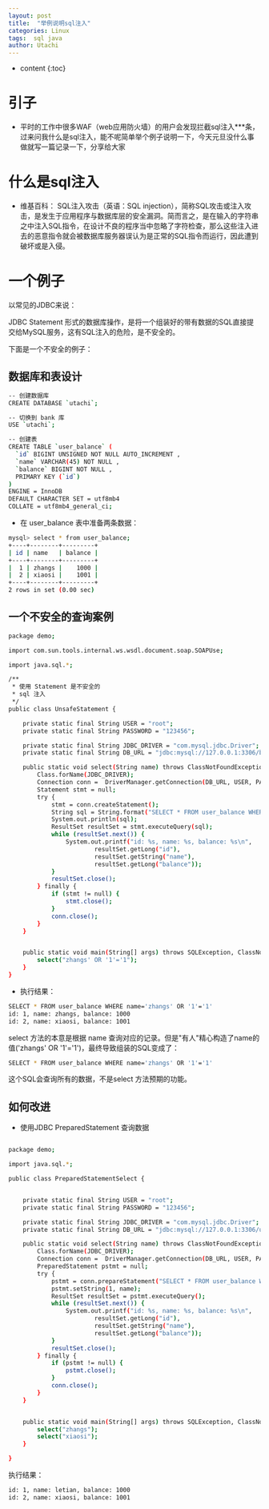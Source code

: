 ```yaml
---
layout: post
title:  "举例说明sql注入"
categories: Linux
tags:  sql java
author: Utachi
---
```


* content
{:toc}

# 引子

* 平时的工作中很多WAF（web应用防火墙）的用户会发现拦截sql注入***条，过来问我什么是sql注入，能不呢简单举个例子说明一下，今天元旦没什么事做就写一篇记录一下，分享给大家

# 什么是sql注入

* 维基百科：
SQL注入攻击（英语：SQL injection），简称SQL攻击或注入攻击，是发生于应用程序与数据库层的安全漏洞。简而言之，是在输入的字符串之中注入SQL指令，在设计不良的程序当中忽略了字符检查，那么这些注入进去的恶意指令就会被数据库服务器误认为是正常的SQL指令而运行，因此遭到破坏或是入侵。

# 一个例子
以常见的JDBC来说：

JDBC Statement 形式的数据库操作，是将一个组装好的带有数据的SQL直接提交给MySQL服务，这有SQL注入的危险，是不安全的。

下面是一个不安全的例子：

## 数据库和表设计

```bash
-- 创建数据库
CREATE DATABASE `utachi`;

-- 切换到 bank 库
USE `utachi`;

-- 创建表
CREATE TABLE `user_balance` (
  `id` BIGINT UNSIGNED NOT NULL AUTO_INCREMENT ,
  `name` VARCHAR(45) NOT NULL ,
  `balance` BIGINT NOT NULL ,
  PRIMARY KEY (`id`)
)
ENGINE = InnoDB
DEFAULT CHARACTER SET = utf8mb4
COLLATE = utf8mb4_general_ci;
```

* 在 user_balance 表中准备两条数据：

```bash
mysql> select * from user_balance;
+----+--------+---------+
| id | name   | balance |
+----+--------+---------+
|  1 | zhangs |    1000 |
|  2 | xiaosi |    1001 |
+----+--------+---------+
2 rows in set (0.00 sec)
```
## 一个不安全的查询案例

```bash
package demo;

import com.sun.tools.internal.ws.wsdl.document.soap.SOAPUse;

import java.sql.*;

/**
 * 使用 Statement 是不安全的
 * sql 注入
 */
public class UnsafeStatement {

    private static final String USER = "root";
    private static final String PASSWORD = "123456";

    private static final String JDBC_DRIVER = "com.mysql.jdbc.Driver";
    private static final String DB_URL = "jdbc:mysql://127.0.0.1:3306/bank";

    public static void select(String name) throws ClassNotFoundException, SQLException {
        Class.forName(JDBC_DRIVER);
        Connection conn =  DriverManager.getConnection(DB_URL, USER, PASSWORD);
        Statement stmt = null;
        try {
            stmt = conn.createStatement();
            String sql = String.format("SELECT * FROM user_balance WHERE name='%s'", name);
            System.out.println(sql);
            ResultSet resultSet = stmt.executeQuery(sql);
            while (resultSet.next()) {
                System.out.printf("id: %s, name: %s, balance: %s\n",
                        resultSet.getLong("id"),
                        resultSet.getString("name"),
                        resultSet.getLong("balance"));
            }
            resultSet.close();
        } finally {
            if (stmt != null) {
                stmt.close();
            }
            conn.close();
        }
    }


    public static void main(String[] args) throws SQLException, ClassNotFoundException {
        select("zhangs' OR '1'='1");
    }
}
```

* 执行结果：
```bash
SELECT * FROM user_balance WHERE name='zhangs' OR '1'='1'
id: 1, name: zhangs, balance: 1000
id: 2, name: xiaosi, balance: 1001
```

select 方法的本意是根据 name 查询对应的记录。但是"有人"精心构造了name的值('zhangs' OR '1'='1')，最终导致组装的SQL变成了：
```bash
SELECT * FROM user_balance WHERE name='zhangs' OR '1'='1'
```

这个SQL会查询所有的数据，不是select 方法预期的功能。

## 如何改进

* 使用JDBC PreparedStatement 查询数据


```bash

package demo;

import java.sql.*;

public class PreparedStatementSelect {


    private static final String USER = "root";
    private static final String PASSWORD = "123456";

    private static final String JDBC_DRIVER = "com.mysql.jdbc.Driver";
    private static final String DB_URL = "jdbc:mysql://127.0.0.1:3306/utachi";

    public static void select(String name) throws ClassNotFoundException, SQLException {
        Class.forName(JDBC_DRIVER);
        Connection conn =  DriverManager.getConnection(DB_URL, USER, PASSWORD);
        PreparedStatement pstmt = null;
        try {
            pstmt = conn.prepareStatement("SELECT * FROM user_balance WHERE name=?");
            pstmt.setString(1, name);
            ResultSet resultSet = pstmt.executeQuery();
            while (resultSet.next()) {
                System.out.printf("id: %s, name: %s, balance: %s\n",
                        resultSet.getLong("id"),
                        resultSet.getString("name"),
                        resultSet.getLong("balance"));
            }
            resultSet.close();
        } finally {
            if (pstmt != null) {
                pstmt.close();
            }
            conn.close();
        }
    }


    public static void main(String[] args) throws SQLException, ClassNotFoundException {
        select("zhangs");
        select("xiaosi");
    }

}
```

执行结果：

```bash
id: 1, name: letian, balance: 1000
id: 2, name: xiaosi, balance: 1001
```
